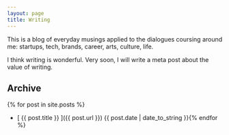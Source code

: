 ```yaml
---
layout: page
title: Writing
---
```

This is a blog of everyday musings applied to the dialogues coursing around me: startups, tech, brands, career, arts, culture, life. 

I think writing is wonderful. Very soon, I will write a meta post about the value of writing.     

## Archive

{% for post in site.posts %}
 * [ {{ post.title }} ]({{ post.url }})  {{ post.date | date_to_string }}{% endfor %}

